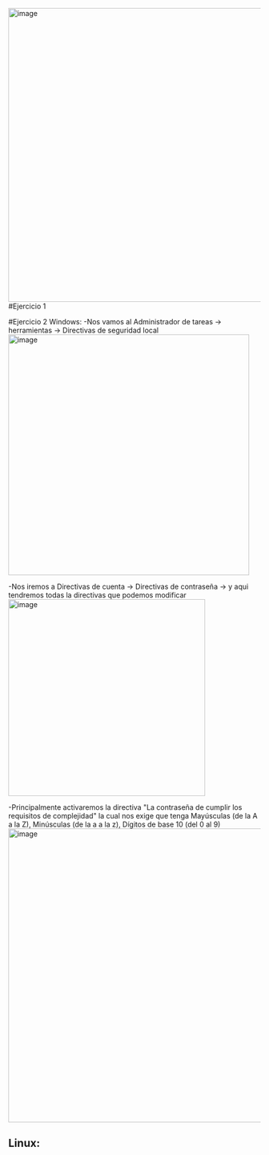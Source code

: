 <img width="587" alt="image" src="https://github.com/JavierPovedano/Seguridad/assets/117440210/5463d816-1f91-457e-894e-d0dd641eec31">#Ejercicio 1


#Ejercicio 2
Windows:
  -Nos vamos al Administrador de tareas -> herramientas -> Directivas de seguridad local
  <img width="481" alt="image" src="https://github.com/JavierPovedano/Seguridad/assets/117440210/b0714af7-6d1b-4c84-83d6-80671e197a98">

  -Nos iremos a Directivas de cuenta -> Directivas de contraseña -> y aqui tendremos todas la directivas que podemos modificar
  <img width="393" alt="image" src="https://github.com/JavierPovedano/Seguridad/assets/117440210/391f743e-38c2-4577-903f-eaf665b144b1">

  -Principalmente activaremos la directiva "La contraseña de cumplir los requisitos de complejidad" la cual nos exige que tenga Mayúsculas (de la A a la Z), Minúsculas (de la a a la z),
   Dígitos de base 10 (del 0 al 9)
  <img width="587" alt="image" src="https://github.com/JavierPovedano/Seguridad/assets/117440210/2d20989c-b956-47ed-ba5b-9918723766c5">

Linux:
  -
